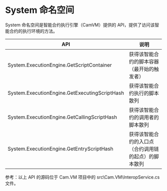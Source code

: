 # System 命名空间

System 命名空间是智能合约执行引擎（CamVM）提供的 API，提供了访问该智能合约的执行环境的方法。

| API                                      | 说明                         |
| ---------------------------------------- | -------------------------- |
| System.ExecutionEngine.GetScriptContainer | 获得该智能合约的脚本容器（最开始的触发者）      |
| System.ExecutionEngine.GetExecutingScriptHash | 获得该智能合约执行的脚本散列             |
| System.ExecutionEngine.GetCallingScriptHash | 获得该智能合约的调用者的脚本散列           |
| System.ExecutionEngine.GetEntryScriptHash | 获得该智能合约的入口点（合约调用链的起点）的脚本散列 |

参考：以上 API 的源码位于 Cam.VM 项目中的 src\Cam.VM\InteropService.cs 文件。